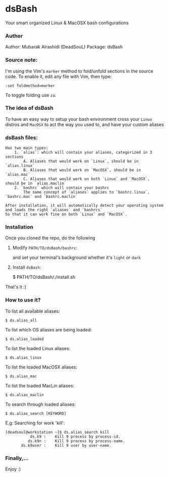 # dsBash
Your smart organized Linux &amp; MacOSX bash configurations


### Author
 Author: Mubarak Alrashidi (DeadSouL)
Package: dsBash


### Source note:
I'm using the Vim's `marker` method to fold/unfold sections in the source code. To enable it, edit any file with Vim, then type:
```
:set foldmethod=marker
```
To toggle folding use `za`.


### The idea of dsBash
To have an easy way to setup your bash environment cross your `Linux` distros and `MacOSX` to act the way you used to, and have your custom aliases


### dsBash files:
    Has two main types:
        1. `alias`: which will contain your aliases, categorized in 3 sections
            A. Aliases that would work on `Linux`, should be in `alias.linux`
            B. Aliases that would work on `MacOSX`, should be in `alias.mac`
            C. Aliases that would work on both `Linux` and `MacOSX`, should be in `alias.maclin`
        2. `bashrc` which will contain your bashrc
            The same concept of `aliases` applies to `bashrc.linux`, `bashrc.mac` and `bashrc.maclin`

    After installation, it will automatically detect your operating system and loads the right `aliases` and `bashrcs` 
    So that it can work fine on both `Linux` and `MacOSX`.


### Installation
Once you cloned the repo, do the following

1. Modify `PATH/TO/dsBash/bashrc`:

    and set your terminal's background whether it's `light` or `dark`


2. Install `dsBash`:

    $ PATH/TO/dsBash/./install.sh


That's it :)


### How to use it?

To list all available aliases:
```
$ ds.alias_all
```

To list which OS aliases are being loaded:
```
$ ds.alias_loaded
```

To list the loaded Linux aliases:
```
$ ds.alias_linux
```

To list the loaded MacOSX aliases:
```
$ ds.alias_mac
```

To list the loaded MacLin aliases:
```
$ ds.alias_maclin
```

To search through loaded aliases:
```
$ ds.alias_search [KEYWORD]
```

E.g: Searching for work 'kill':
```
[deadsoul@workstation ~]$ ds.alias_search kill
           ds.k9 :    Kill 9 process by process-id.
          ds.k9n :    Kill 9 process by process-name.
       ds.k9user :    Kill 9 user by user-name.
```


### Finally,...
Enjoy :)
